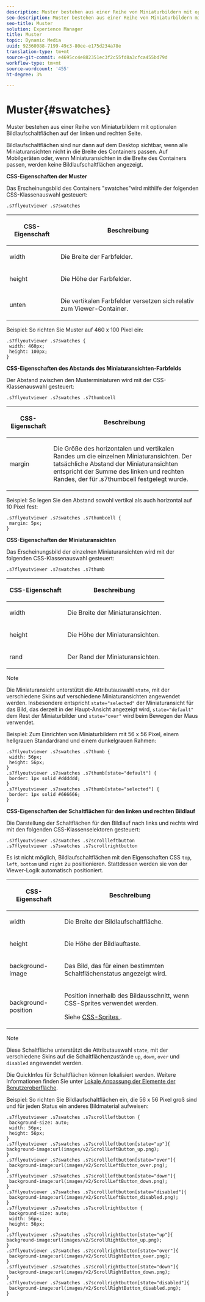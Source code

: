 ```yaml
---
description: Muster bestehen aus einer Reihe von Miniaturbildern mit optionalen Bildlaufschaltflächen auf der linken und rechten Seite.
seo-description: Muster bestehen aus einer Reihe von Miniaturbildern mit optionalen Bildlaufschaltflächen auf der linken und rechten Seite.
seo-title: Muster
solution: Experience Manager
title: Muster
topic: Dynamic Media
uuid: 92360088-7199-49c3-80ee-e175d234a78e
translation-type: tm+mt
source-git-commit: e4695cc4e882351ec3f2c55fd8a3cfca455bd79d
workflow-type: tm+mt
source-wordcount: '455'
ht-degree: 3%

---
```



# Muster{#swatches}

Muster bestehen aus einer Reihe von Miniaturbildern mit optionalen Bildlaufschaltflächen auf der linken und rechten Seite.

<!--<a id="section_061E550C1C1D4DB2BD663A898895B38C"></a>-->

Bildlaufschaltflächen sind nur dann auf dem Desktop sichtbar, wenn alle Miniaturansichten nicht in die Breite des Containers passen. Auf Mobilgeräten oder, wenn Miniaturansichten in die Breite des Containers passen, werden keine Bildlaufschaltflächen angezeigt.

**CSS-Eigenschaften der Muster**

Das Erscheinungsbild des Containers &quot;swatches&quot;wird mithilfe der folgenden CSS-Klassenauswahl gesteuert:

```
.s7flyoutviewer .s7swatches
```

<table id="table_94EE3F5BBE4547C0B4943471CEE7EDE4"> 
 <thead> 
  <tr> 
   <th colname="col1" class="entry"> <p> CSS-Eigenschaft </p> </th> 
   <th colname="col2" class="entry"> <p>Beschreibung </p> </th> 
  </tr> 
 </thead>
 <tbody> 
  <tr> 
   <td colname="col1"> <p> <span class="codeph"> width </span> </p> </td> 
   <td colname="col2"> <p> Die Breite der Farbfelder. </p> </td> 
  </tr> 
  <tr> 
   <td colname="col1"> <p> <span class="codeph"> height </span> </p> </td> 
   <td colname="col2"> <p>Die Höhe der Farbfelder. </p> </td> 
  </tr> 
  <tr> 
   <td colname="col1"> <p> <span class="codeph"> unten </span> </p> </td> 
   <td colname="col2"> <p> Die vertikalen Farbfelder versetzen sich relativ zum Viewer-Container. </p> </td> 
  </tr> 
 </tbody> 
</table>

Beispiel: So richten Sie Muster auf 460 x 100 Pixel ein:

```
.s7flyoutviewer .s7swatches { 
 width: 460px; 
 height: 100px;  
}
```

**CSS-Eigenschaften des Abstands des Miniaturansichten-Farbfelds**

Der Abstand zwischen den Musterminiaturen wird mit der CSS-Klassenauswahl gesteuert:

```
.s7flyoutviewer .s7swatches .s7thumbcell
```

<table id="table_70FAD50E38EB4647B8FAB832F552BBB8"> 
 <thead> 
  <tr> 
   <th colname="col1" class="entry"> <p> CSS-Eigenschaft </p> </th> 
   <th colname="col2" class="entry"> <p>Beschreibung </p> </th> 
  </tr> 
 </thead>
 <tbody> 
  <tr> 
   <td colname="col1"> <p> <span class="codeph"> margin </span> </p> </td> 
   <td colname="col2"> <p> Die Größe des horizontalen und vertikalen Randes um die einzelnen Miniaturansichten. Der tatsächliche Abstand der Miniaturansichten entspricht der Summe des linken und rechten Randes, der für <span class="codeph"> .s7thumbcell </span> festgelegt wurde. </p> </td> 
  </tr> 
 </tbody> 
</table>

Beispiel: So legen Sie den Abstand sowohl vertikal als auch horizontal auf 10 Pixel fest:

```
.s7flyoutviewer .s7swatches .s7thumbcell { 
 margin: 5px; 
}
```

**CSS-Eigenschaften der Miniaturansichten**

Das Erscheinungsbild der einzelnen Miniaturansichten wird mit der folgenden CSS-Klassenauswahl gesteuert:

```
.s7flyoutviewer .s7swatches .s7thumb
```

<table id="table_85446C72FD914594B7D108381BBFC673"> 
 <thead> 
  <tr> 
   <th colname="col1" class="entry"> <p> CSS-Eigenschaft </p> </th> 
   <th colname="col2" class="entry"> <p>Beschreibung </p> </th> 
  </tr> 
 </thead>
 <tbody> 
  <tr> 
   <td colname="col1"> <p> <span class="codeph"> width  </span> </p> </td> 
   <td colname="col2"> <p> Die Breite der Miniaturansichten. </p> </td> 
  </tr> 
  <tr> 
   <td colname="col1"> <p> <span class="codeph"> height  </span> </p> </td> 
   <td colname="col2"> <p>Die Höhe der Miniaturansichten. </p> </td> 
  </tr> 
  <tr> 
   <td colname="col1"> <p> <span class="codeph"> rand </span> </p> </td> 
   <td colname="col2"> <p>Der Rand der Miniaturansichten. </p> </td> 
  </tr> 
 </tbody> 
</table>

>[!NOTE]
>
>Die Miniaturansicht unterstützt die Attributauswahl `state`, mit der verschiedene Skins auf verschiedene Miniaturansichten angewendet werden. Insbesondere entspricht `state="selected"` der Miniaturansicht für das Bild, das derzeit in der Haupt-Ansicht angezeigt wird, `state="default"` dem Rest der Miniaturbilder und `state="over"` wird beim Bewegen der Maus verwendet.

Beispiel: Zum Einrichten von Miniaturbildern mit 56 x 56 Pixel, einem hellgrauen Standardrand und einem dunkelgrauen Rahmen:

```
.s7flyoutviewer .s7swatches .s7thumb { 
 width: 56px; 
 height: 56px;  
} 
.s7flyoutviewer .s7swatches .s7thumb[state="default"] { 
 border: 1px solid #dddddd; 
} 
.s7flyoutviewer .s7swatches .s7thumb[state="selected"] { 
 border: 1px solid #666666; 
}
```

**CSS-Eigenschaften der Schaltflächen für den linken und rechten Bildlauf**

Die Darstellung der Schaltflächen für den Bildlauf nach links und rechts wird mit den folgenden CSS-Klassenselektoren gesteuert:

```
.s7flyoutviewer .s7swatches .s7scrollleftbutton 
.s7flyoutviewer .s7swatches .s7scrollrightbutton
```

Es ist nicht möglich, Bildlaufschaltflächen mit den Eigenschaften CSS `top`, `left`, `bottom` und `right` zu positionieren. Stattdessen werden sie von der Viewer-Logik automatisch positioniert.

<table id="table_F957367566C542829E2F6D296F9DAAC5"> 
 <thead> 
  <tr> 
   <th colname="col1" class="entry"> <p> CSS-Eigenschaft </p> </th> 
   <th colname="col2" class="entry"> <p>Beschreibung </p> </th> 
  </tr> 
 </thead>
 <tbody> 
  <tr> 
   <td colname="col1"> <p> <span class="codeph"> width  </span> </p> </td> 
   <td colname="col2"> <p> Die Breite der Bildlaufschaltfläche. </p> </td> 
  </tr> 
  <tr> 
   <td colname="col1"> <p> <span class="codeph"> height  </span> </p> </td> 
   <td colname="col2"> <p>Die Höhe der Bildlauftaste. </p> </td> 
  </tr> 
  <tr> 
   <td colname="col1"> <p> <span class="codeph"> background-image  </span> </p> </td> 
   <td colname="col2"> <p>Das Bild, das für einen bestimmten Schaltflächenstatus angezeigt wird. </p> </td> 
  </tr> 
  <tr> 
   <td colname="col1"> <p> <span class="codeph"> background-position  </span> </p> </td> 
   <td colname="col2"> <p> Position innerhalb des Bildausschnitt, wenn CSS-Sprites verwendet werden. </p> <p>Siehe <a href="../../../c-html5-s7-aem-asset-viewers/c-html5-inlinezoom-viewer-about/c-html5-inlinezoom-viewer-customizingviewer/c-html5-inlinezoom-viewer-customizingviewer.md#section-b0af39db1af74561aea9fddcc8cdc2c7" format="dita" scope="local"> CSS-Sprites </a>. </p> </td> 
  </tr> 
 </tbody> 
</table>

>[!NOTE]
>
>Diese Schaltfläche unterstützt die Attributauswahl `state`, mit der verschiedene Skins auf die Schaltflächenzustände `up`, `down`, `over` und `disabled` angewendet werden.

Die QuickInfos für Schaltflächen können lokalisiert werden. Weitere Informationen finden Sie unter [Lokale Anpassung der Elemente der Benutzeroberfläche](../../../c-html5-s7-aem-asset-viewers/c-html5-inlinezoom-viewer-about/c-html5-inlinezoom-viewer-localization.md#concept-6c8e58c611934e93ae3f211f46e15c27).

Beispiel: So richten Sie Bildlaufschaltflächen ein, die 56 x 56 Pixel groß sind und für jeden Status ein anderes Bildmaterial aufweisen:

```
.s7flyoutviewer .s7swatches .s7scrollleftbutton { 
 background-size: auto; 
 width: 56px; 
 height: 56px; 
} 
.s7flyoutviewer .s7swatches .s7scrollleftbutton[state="up"]{ 
background-image:url(images/v2/ScrollLeftButton_up.png); 
} 
.s7flyoutviewer .s7swatches .s7scrollleftbutton[state="over"]{ 
 background-image:url(images/v2/ScrollLeftButton_over.png); 
} 
.s7flyoutviewer .s7swatches .s7scrollleftbutton[state="down"]{ 
 background-image:url(images/v2/ScrollLeftButton_down.png); 
} 
.s7flyoutviewer .s7swatches .s7scrollleftbutton[state="disabled"]{ 
 background-image:url(images/v2/ScrollLeftButton_disabled.png); 
} 
.s7flyoutviewer .s7swatches .s7scrollrightbutton { 
 background-size: auto; 
 width: 56px; 
 height: 56px; 
} 
.s7flyoutviewer .s7swatches .s7scrollrightbutton[state="up"]{ 
background-image:url(images/v2/ScrollRightButton_up.png); 
} 
.s7flyoutviewer .s7swatches .s7scrollrightbutton[state="over"]{ 
 background-image:url(images/v2/ScrollRightButton_over.png); 
} 
.s7flyoutviewer .s7swatches .s7scrollrightbutton[state="down"]{ 
 background-image:url(images/v2/ScrollRightButton_down.png); 
} 
.s7flyoutviewer .s7swatches .s7scrollrightbutton[state="disabled"]{ 
 background-image:url(images/v2/ScrollRightButton_disabled.png); 
}
```

